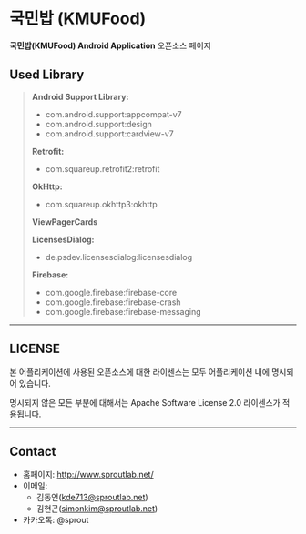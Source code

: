 국민밥 (KMUFood)
===================


**국민밥(KMUFood) Android Application** 오픈소스 페이지



Used Library
-------------

> **Android Support Library:**
> 
> - com.android.support:appcompat-v7
> - com.android.support:design
> - com.android.support:cardview-v7
> 
> **Retrofit:**
> 
> - com.squareup.retrofit2:retrofit
>
> **OkHttp:**
>
> - com.squareup.okhttp3:okhttp
>
> **ViewPagerCards**
>
> **LicensesDialog:**
>
> - de.psdev.licensesdialog:licensesdialog
>
> **Firebase:**
>
> - com.google.firebase:firebase-core
> - com.google.firebase:firebase-crash
> - com.google.firebase:firebase-messaging




----------


LICENSE
-------------------

본 어플리케이션에 사용된 오픈소스에 대한 라이센스는 모두 어플리케이션 내에 명시되어 있습니다.

명시되지 않은 모든 부분에 대해서는 Apache Software License 2.0 라이센스가 적용됩니다.

----------


Contact
-------------

+ 홈페이지: http://www.sproutlab.net/
+ 이메일:
	+ 김동언(kde713@sproutlab.net)
	+ 김현곤(simonkim@sproutlab.net)
+ 카카오톡: @sprout
